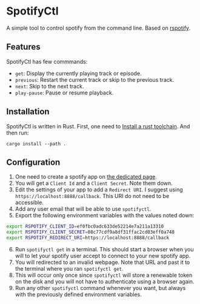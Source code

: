 # SpotifyCtl

A simple tool to control spotify from the command line.
Based on [rspotify](https://github.com/ramsayleung/rspotify).

## Features

SpotifyCtl has few commmands:

- `get`: Display the currently playing track or episode.
- `previous`: Restart the current track or skip to the previous track.
- `next`: Skip to the next track.
- `play-pause`: Pause or resume playback.

## Installation

SpotifyCtl is written in Rust.
First, one need to [Install a rust toolchain](https://www.rust-lang.org/tools/install).
And then run:

    cargo install --path .

## Configuration

1. One need to create a spotify app on [the dedicated page](https://developer.spotify.com/dashboard/applications).
2. You will get a `Client Id` and a `Client Secret`. Note them down.
3. Edit the settings of your app to add a `Redirect URI`. I suggest using
   `https://localhost:8888/callback`. This URI do not need to be accessible.
4. Add any user email that will be able to use `spotifyctl`.
5. Export the following environment variables with the values noted down:

```sh
export RSPOTIFY_CLIENT_ID=ef0fbc0adc633de52214e7a211a13310
export RSPOTIFY_CLIENT_SECRET=08c77cdf9a8df31ffac2cd03eff0a748
export RSPOTIFY_REDIRECT_URI=https://localhost:8888/callback
```

6. Run `spotifyctl get` in a terminal. This should start a browser when you
   will to let your spotify user accept to connect to your new spotify app.
7. You will redirected to an invalid webpage. Note that URL and past it to the
   terminal where you ran `spotifyctl get`.
8. This will occur only once since `spotifyctl` will store a renewable token
   on the disk and you will not have to authenticate using a browser again.
9. Run any other `spotifyctl` command whenever you want, but always with the
   previously defined environment variables.
